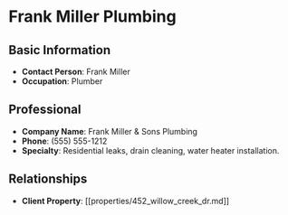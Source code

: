 # Frank Miller Plumbing

## Basic Information
- **Contact Person**: Frank Miller
- **Occupation**: Plumber

## Professional
- **Company Name**: Frank Miller & Sons Plumbing
- **Phone**: (555) 555-1212
- **Specialty**: Residential leaks, drain cleaning, water heater installation.

## Relationships
- **Client Property**: [[properties/452_willow_creek_dr.md]]
